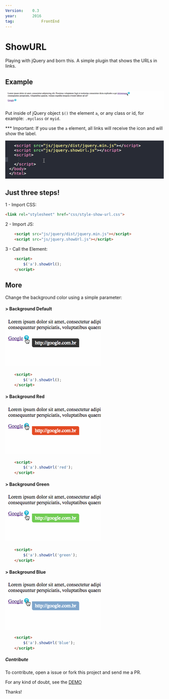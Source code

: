 ```yaml
---
Version: 	0.3
year:   	2016
tag: 			FrontEnd
---
```


# ShowURL


Playing with jQuery and born this. A simple plugin that shows the URLs in links.

## Example

![Plugin in action](img/examples/img1.gif)
Put inside of jQuery object ```$()``` the element ```a```, or any class or id, for example: ```.myclass``` or ```myid```. 

*** Important: If you use the ```a``` element, all links will receive the icon and will show the label.

![Code to call](img/examples/img2.gif)

## Just three steps!

1 - Import CSS:

```html
<link rel="stylesheet" href="css/style-show-url.css">
```

2 - Import JS:

```html
	<script src="js/jquery/dist/jquery.min.js"></script>
	<script src="js/jquery.showUrl.js"></script>
```

3 - Call the Element:

```html
	<script>
		$('a').showUrl();
	</script>
```

## More

Change the background color using a simple parameter:

#### > Background Default

![Show label in black](img/examples/imgDefault.gif)

```html
	<script>
		$('a').showUrl();
	</script>
```

#### > Background Red

![Show label in red](img/examples/imgRed.gif)

```html
	<script>
		$('a').showUrl('red');
	</script>
```

#### > Background Green

![Show label in green](img/examples/imgGreen.gif)

```html
	<script>
		$('a').showUrl('green');
	</script>
```

#### > Background Blue

![Show label in blue](img/examples/imgBlue.gif)

```html
	<script>
		$('a').showUrl('blue');
	</script>
```

##### Contribute

To contribute, open a issue or fork this project and send me a PR.

For any kind of doubt, see the [DEMO](demo-show-url.html)

Thanks!